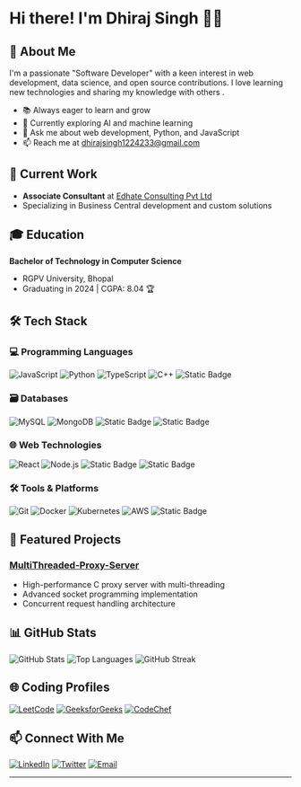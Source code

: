 
# Hi there! I'm Dhiraj Singh 👋🚀

## 🌟 About Me
I'm a passionate "Software Developer" with a keen interest in web development, data science, and open source contributions. I love learning new technologies and sharing my knowledge with others .
- 📚 Always eager to learn and grow
- 🌱 Currently exploring AI and machine learning
- 💬 Ask me about web development, Python, and JavaScript
- 📫 Reach me at [dhirajsingh1224233@gmail.com](mailto:dhirajsingh1224233@gmail.com)


## 💼 Current Work
- **Associate Consultant** at [Edhate Consulting Pvt Ltd](https://edhateconsulting.com)
- Specializing in Business Central development and custom solutions

## 🎓 Education
**Bachelor of Technology in Computer Science**
- RGPV University, Bhopal
- Graduating in 2024 | CGPA: 8.04 🏆

## 🛠️ Tech Stack

### 💻 Programming Languages
![JavaScript](https://img.shields.io/badge/-JavaScript-F7DF1E?style=for-the-badge&logo=javascript&logoColor=black)
![Python](https://img.shields.io/badge/-Python-3776AB?style=for-the-badge&logo=python&logoColor=white)
![TypeScript](https://img.shields.io/badge/-TypeScript-007ACC?style=for-the-badge&logo=typescript&logoColor=white)
![C++](https://img.shields.io/badge/-C++-00599C?style=for-the-badge&logo=cplusplus&logoColor=white)
![Static Badge](https://img.shields.io/badge/OOPS-brightgreen?style=flat-square&logo=String&color=Green)


### 🗃️ Databases
![MySQL](https://img.shields.io/badge/-MySQL-4479A1?style=for-the-badge&logo=mysql&logoColor=white)
![MongoDB](https://img.shields.io/badge/-MongoDB-47A248?style=for-the-badge&logo=mongodb&logoColor=white)
![Static Badge](https://img.shields.io/badge/SQL-brightgreen?style=flat-square&logo=String&color=Green)
![Static Badge](https://img.shields.io/badge/Mongoose-brightgreen?style=flat-square&logo=String&color=Green)



### 🌐 Web Technologies
![React](https://img.shields.io/badge/-React-61DAFB?style=for-the-badge&logo=react&logoColor=black)
![Node.js](https://img.shields.io/badge/-Node.js-339933?style=for-the-badge&logo=node.js&logoColor=white)
![Static Badge](https://img.shields.io/badge/ExpressJs-brightgreen?style=flat-square&logo=String&color=Green)
![Static Badge](https://img.shields.io/badge/NextJS-brightgreen?style=flat-square&logo=String&color=Green)


### 🛠️ Tools & Platforms
![Git](https://img.shields.io/badge/-Git-F05032?style=for-the-badge&logo=git&logoColor=white)
![Docker](https://img.shields.io/badge/-Docker-2496ED?style=for-the-badge&logo=docker&logoColor=white)
![Kubernetes](https://img.shields.io/badge/-Kubernetes-326CE5?style=for-the-badge&logo=kubernetes&logoColor=white)
![AWS](https://img.shields.io/badge/-AWS-232F3E?style=for-the-badge&logo=amazon-aws&logoColor=white)
![Static Badge](https://img.shields.io/badge/CI%2FCD-brightgreen?style=flat-square&logo=String&color=Green)


## 🚀 Featured Projects

### [MultiThreaded-Proxy-Server](https://github.com/Singhdhiru/MultiThreadeadProxyServer)
- High-performance C proxy server with multi-threading
- Advanced socket programming implementation
- Concurrent request handling architecture

## 📊 GitHub Stats
![GitHub Stats](https://github-readme-stats.vercel.app/api?username=Singhdhiru&theme=radical&show_icons=true)
![Top Languages](https://github-readme-stats.vercel.app/api/top-langs/?username=Singhdhiru&layout=compact&theme=radical)
![GitHub Streak](https://github-readme-streak-stats.herokuapp.com/?user=Singhdhiru&theme=radical)

## 🌐 Coding Profiles
[![LeetCode](https://img.shields.io/badge/-LeetCode-FFA116?style=for-the-badge&logo=leetcode&logoColor=black)](https://leetcode.com/u/dhirajsingh1224233/)
[![GeeksforGeeks](https://img.shields.io/badge/-GeeksforGeeks-2F8D46?style=for-the-badge&logo=geeksforgeeks&logoColor=white)](https://www.geeksforgeeks.org/user/dhirajsingh1224233/)
[![CodeChef](https://img.shields.io/badge/-CodeChef-5B4638?style=for-the-badge&logo=codechef&logoColor=white)](https://www.codechef.com/users/singhdhiru)

## 📫 Connect With Me
[![LinkedIn](https://img.shields.io/badge/-LinkedIn-0077B5?style=for-the-badge&logo=linkedin&logoColor=white)](https://www.linkedin.com/in/dhirajsingh730/)
[![Twitter](https://img.shields.io/badge/-Twitter-1DA1F2?style=for-the-badge&logo=twitter&logoColor=white)](https://x.com/Dhirajsingh2002)
[![Email](https://img.shields.io/badge/-Email-D14836?style=for-the-badge&logo=gmail&logoColor=white)](mailto:dhirajsingh1224233@gmail.com)

---
